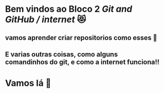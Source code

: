 # Bem vindos ao Bloco 2 *Git and GitHub / internet* :heart_eyes_cat:
## vamos aprender criar repositorios como esses :green_heart:
## E varias outras coisas, como alguns comandinhos do git, e como a internet funciona!!
# Vamos lá :green_heart:
